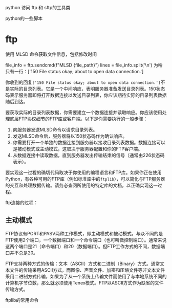python 访问 ftp  和 sftp的工具类

python的一些脚本

# ftp

使用 MLSD 命令获取文件信息，包括修改时间

file_info = ftp.sendcmd(f"MLSD {file_path}")
lines = file_info.split('\n')  为啥只有一行：['150 File status okay; about to open data connection.']

你收到的回复`['150 File status okay; about to open data connection.']`不是实际的目录列表。它是一个中间响应，表明服务器准备发送目录列表。150状态码表示服务器即将打开数据连接以发送目录列表，你应该期待实际的目录列表数据随后到达。

要获取实际的目录列表数据，你需要建立一个数据连接并读取响应。你应该使用处理底层FTP协议细节的FTP库或客户端。以下是你需要执行的一般步骤：

1. 向服务器发送MLSD命令以请求目录列表。
2. 发送MLSD命令后，服务器将以150状态码作为确认响应。
3. 你需要打开一个单独的数据连接到服务器以接收目录列表数据。数据连接可以是被动模式或主动模式，这取决于服务器配置和你的FTP客户端。
4. 从数据连接中读取数据，直到服务器发出传输结束的信号（通常由226状态码表示）。

要实现这一过程的确切代码取决于你使用的编程语言和FTP库。如果你正在使用Python，有各种可用的FTP库（例如标准库中的`ftplib`），可以简化与FTP服务器的交互和处理数据传输。请务必查阅所使用的特定库的文档，以正确实现这一过程。

ftp连接的过程：

## 主动模式

FTP协议有PORT和PASV两种工作模式，即主动模式和被动模式。与众不同的是FTP使用2个端口，一个数据端口和一个命令端口（也可叫做控制端口）。通常来说这两个端口是21（命令端口）和20（数据端口）。但FTP工作方式的不同，数据端口并不总是20。

FTP支持两种方式的传输：文本（ASCII）方式和二进制（Binary）方式。通常文本文件的传输采用ASCII方式，而图像、声音文件、加密和压缩文件等非文本文件采用二进制方式传输，如果为了从一个系统上传输文件而使用了与本地系统不同的计算机字节位数，那么就必须使用Tenex模式。FTP以ASCII方式作为缺省的文件传输方式。

ftplib的常用命令
